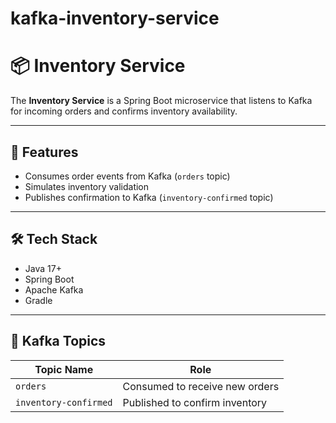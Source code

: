 # kafka-inventory-service

# 📦 Inventory Service

The **Inventory Service** is a Spring Boot microservice that listens to Kafka for incoming orders and confirms inventory availability.

---

## 📌 Features

- Consumes order events from Kafka (`orders` topic)
- Simulates inventory validation
- Publishes confirmation to Kafka (`inventory-confirmed` topic)

---

## 🛠 Tech Stack

- Java 17+
- Spring Boot
- Apache Kafka
- Gradle

---

## 🔄 Kafka Topics

| Topic Name        | Role                              |
|-------------------|-----------------------------------|
| `orders`     | Consumed to receive new orders   |
| `inventory-confirmed` | Published to confirm inventory   |


